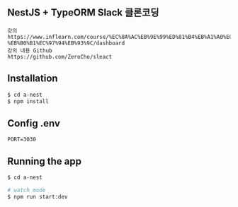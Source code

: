 ## NestJS + TypeORM Slack 클론코딩

```
강의
https://www.inflearn.com/course/%EC%8A%AC%EB%9E%99%ED%81%B4%EB%A1%A0%EC%BD%94%EB%94%A9-%EB%B0%B1%EC%97%94%EB%93%9C/dashboard
강의 내용 Github
https://github.com/ZeroCho/sleact
```

## Installation

```bash
$ cd a-nest
$ npm install
```

## Config .env

```
PORT=3030
```

## Running the app

```bash
$ cd a-nest

# watch mode
$ npm run start:dev
```
